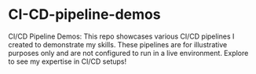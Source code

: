 # CI-CD-pipeline-demos
CI/CD Pipeline Demos: This repo showcases various CI/CD pipelines I created to demonstrate my skills. These pipelines are for illustrative purposes only and are not configured to run in a live environment. Explore to see my expertise in CI/CD setups!
